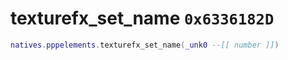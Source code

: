 # texturefx_set_name `0x6336182D`

```lua
natives.pppelements.texturefx_set_name(_unk0 --[[ number ]])
```